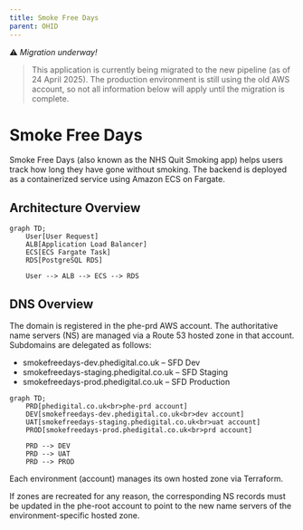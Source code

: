 ```yaml
---
title: Smoke Free Days
parent: OHID
---
```


:warning: *Migration underway!*
> This application is currently being migrated to the new pipeline (as of 24 April 2025). The production environment is still using the old AWS account, so not all information below will apply until the migration is complete.

# Smoke Free Days

Smoke Free Days (also known as the NHS Quit Smoking app) helps users track how long they have gone without smoking. The backend is deployed as a containerized service using Amazon ECS on Fargate.

## Architecture Overview

```mermaid
graph TD;
    User[User Request]
    ALB[Application Load Balancer]
    ECS[ECS Fargate Task]
    RDS[PostgreSQL RDS]

    User --> ALB --> ECS --> RDS
```

## DNS Overview

The domain is registered in the phe-prd AWS account. The authoritative name servers (NS) are managed via a Route 53 hosted zone in that account. Subdomains are delegated as follows:

- smokefreedays-dev.phedigital.co.uk – SFD Dev
- smokefreedays-staging.phedigital.co.uk – SFD Staging
- smokefreedays-prod.phedigital.co.uk – SFD Production

```mermaid
graph TD;
    PRD[phedigital.co.uk<br>phe-prd account]
    DEV[smokefreedays-dev.phedigital.co.uk<br>dev account]
    UAT[smokefreedays-staging.phedigital.co.uk<br>uat account]
    PROD[smokefreedays-prod.phedigital.co.uk<br>prd account]

    PRD --> DEV
    PRD --> UAT
    PRD --> PROD
```

Each environment (account) manages its own hosted zone via Terraform.

If zones are recreated for any reason, the corresponding NS records must be updated in the phe-root account to point to the new name servers of the environment-specific hosted zone.